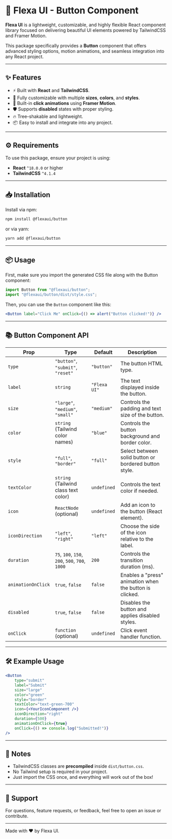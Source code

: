 # 🚀 Flexa UI - Button Component

**Flexa UI** is a lightweight, customizable, and highly flexible React component library focused on delivering beautiful UI elements powered by TailwindCSS and Framer Motion.

This package specifically provides a **Button** component that offers advanced styling options, motion animations, and seamless integration into any React project.

---

## ✨ Features

-   ⚡ Built with **React** and **TailwindCSS**.
-   🎨 Fully customizable with multiple **sizes**, **colors**, and **styles**.
-   👡 Built-in **click animations** using **Framer Motion**.
-   🛡️ Supports **disabled** states with proper styling.
-   🔥 Tree-shakable and lightweight.
-   📦 Easy to install and integrate into any project.

---

## ⚙️ Requirements

To use this package, ensure your project is using:

- **React** `^18.0.0` or higher  
- **TailwindCSS** `^4.1.4`

---

## 📥 Installation

Install via npm:

```bash
npm install @flexaui/button
```

or via yarn:

```bash
yarn add @flexaui/button
```

---

## 📦 Usage

First, make sure you import the generated CSS file along with the Button component:

```jsx
import Button from "@flexaui/button";
import "@flexaui/button/dist/style.css";
```

Then, you can use the `Button` component like this:

```jsx
<Button label="Click Me" onClick={() => alert("Button clicked!")} />
```

---

## 📚 Button Component API

| Prop               | Type                                            | Default      | Description                                             |
| ------------------ | ----------------------------------------------- | ------------ | ------------------------------------------------------- |
| `type`             | `"button"`, `"submit"`, `"reset"`               | `"button"`   | The button HTML type.                                   |
| `label`            | `string`                                        | `"Flexa UI"` | The text displayed inside the button.                   |
| `size`             | `"large"`, `"medium"`, `"small"`                | `"medium"`   | Controls the padding and text size of the button.       |
| `color`            | `string` (Tailwind color names)                 | `"blue"`     | Controls the button background and border color.        |
| `style`            | `"full"`, `"border"`                            | `"full"`     | Select between solid button or bordered button style.   |
| `textColor`        | `string` (Tailwind class text color)            | `undefined`  | Controls the text color if needed.                      |
| `icon`             | `ReactNode` (optional)                          | `undefined`  | Add an icon to the button (React element).              |
| `iconDirection`    | `"left"`, `"right"`                             | `"left"`     | Choose the side of the icon relative to the label.      |
| `duration`         | `75`, `100`, `150`, `200`, `500`, `700`, `1000` | `200`        | Controls the transition duration (ms).                  |
| `animationOnClick` | `true`, `false`                                 | `false`      | Enables a "press" animation when the button is clicked. |
| `disabled`         | `true`, `false`                                 | `false`      | Disables the button and applies disabled styles.        |
| `onClick`          | `function` (optional)                           | `undefined`  | Click event handler function.                           |

---

## 🛠️ Example Usage

```jsx
<Button
    type="submit"
    label="Submit"
    size="large"
    color="green"
    style="border"
    textColor="text-green-700"
    icon={<YourIconComponent />}
    iconDirection="right"
    duration={500}
    animationOnClick={true}
    onClick={() => console.log("Submitted!")}
/>
```

---

## 📌 Notes

-   TailwindCSS classes are **precompiled** inside `dist/button.css`.
-   No Tailwind setup is required in your project.
-   Just import the CSS once, and everything will work out of the box!

---

## 💬 Support

For questions, feature requests, or feedback, feel free to open an issue or contribute.

---

Made with ❤️ by Flexa UI.
